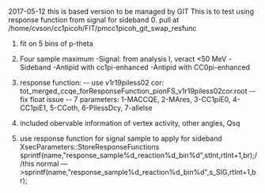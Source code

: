 2017-05-12
this is based version to be managed by GIT
This is to test using response function from signal for sideband
0. pull at /home/cvson/cc1picoh/FIT/pmcc1picoh_git_swap_resfunc
1. fit on 5 bins of p-theta

2. Four sample maximum
  -Signal: from analysis I, veract <50 MeV
  -Sideband
  -Antipid with cc1pi-enhanced
  -Antipid with CC0pi-enhanced 

3. response function: 
-- use v1r19piless02 cor: tot_merged_ccqe_forResponseFunction_pionFS_v1r19piless02cor.root
-- fix float issue
-- 7 parameters: 1-MACCQE, 2-MAres, 3-CC1piE0, 4-CC1piE1, 5-CCoth, 6-PilessDcy, 7-allelse

4. included obervable information of vertex activity, other angles, Qsq

5. use response function for signal sample to apply for sideband
XsecParameters::StoreResponseFunctions
sprintf(name,"response_sample%d_reaction%d_bin%d",stInt,rtInt+1,br);//this normal
—>sprintf(name,"response_sample%d_reaction%d_bin%d",s_SIG,rtInt+1,br);





